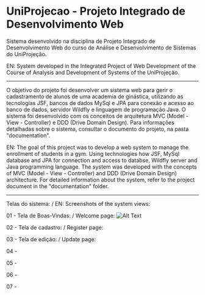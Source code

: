 # UniProjecao - Projeto Integrado de Desenvolvimento Web
Sistema desenvolvido na disciplina de Projeto Integrado de Desenvolvimento Web do curso de Análise e Desenvolvimento de Sistemas do UniProjeção. 

EN: System developed in the Integrated Project of Web Development of the Course of Analysis and Development of Systems of the UniProjeção.
__________________________________________________________________________________________________________________________________________

O objetivo do projeto foi desenvolver um sistema web para gerir o cadastramento de alunos de uma academia de ginástica, utilizando as tecnologias JSF, bancos de dados MySql e JPA para conexão e acesso ao banco de dados, servidor Wildfly e linguagem de programação Java. O sistema foi desenvolvido com os conceitos de arquitetura MVC (Model - View - Controller) e DDD (Drive Domain Design). Para informações detalhadas sobre o sistema, consultar o documento do projeto, na pasta "documentation".

EN: The goal of this project was to develop a web system to manage the enrollment of students in a gym. Using technologies how JSF, MySql database and JPA for connection and access to databse, Wildfly server and Java programming language. The system was developed with the concepts of MVC (Model - View - Controller) and DDD (Drive Domain Design) architecture. For detailed information about the system, refer to the project document in the "documentation" folder.
_______________________________________________________________________________________________________________________________
Telas do sistema: / EN: Screenshots of the system views:

01 - Tela de Boas-Vindas: / Welcome page:
![Alt Text](https://github.com/mferoc/UniProjecao-Projeto-Integrado-de-Desenvolvimento-Web/blob/master/documentation/screenshots/Screenshot_000.png)

02 - Tela de cadastro: / Register page:

03 - Tela de edição: / Update page:

04 - 

05 - 

06 - 

07 - 
